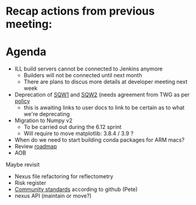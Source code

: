 # Recap actions from previous meeting:

# Agenda
- ILL build servers cannot be connected to Jenkins anymore
  - Builders will not be connected until next month
  - There are plans to discus more details at developer meeting next week
- Deprecation of [SQW1](https://docs.mantidproject.org/nightly/algorithms/SofQWCentre-v1.html) and [SQW2](https://docs.mantidproject.org/nightly/algorithms/SofQWPolygon-v1.html) (needs agreement from TWG as per [policy](https://docs.mantidproject.org/nightly/deprecation.html)
  - this is awaiting links to user docs to link to be certain as to what we're deprecating
- Migration to Numpy v2
  - To be carried out during the 6.12 sprint
  - Will require to move matplotlib: 3.8.4 / 3.9 ?
- When do we need to start building conda packages for ARM macs?
- Review [roadmap](https://github.com/orgs/mantidproject/projects/47/views/1)
- AOB

Maybe revisit
- Nexus file refactoring for reflectometry
- Risk register
- [Community standards](https://github.com/mantidproject/mantid/community) according to github (Pete)
- nexus API (maintain or move?)
